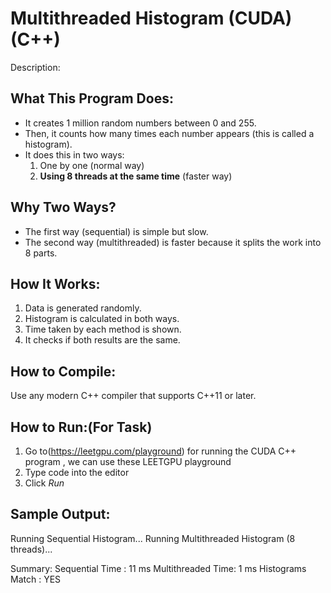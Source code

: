 Multithreaded Histogram (CUDA)(C++)
==============================

Description:


What This Program Does:
-----------------------
- It creates 1 million random numbers between 0 and 255.
- Then, it counts how many times each number appears (this is called a histogram).
- It does this in two ways:
   1. One by one (normal way)
   2. **Using 8 threads at the same time** (faster way)

Why Two Ways?
-------------
- The first way (sequential) is simple but slow.
- The second way (multithreaded) is faster because it splits the work into 8 parts.

How It Works:
-------------
1. Data is generated randomly.
2. Histogram is calculated in both ways.
3. Time taken by each method is shown.
4. It checks if both results are the same.


How to Compile:
---------------
Use any modern C++ compiler that supports C++11 or later.



How to Run:(For Task)
-----------
 
1. Go to(https://leetgpu.com/playground) for running the CUDA C++ program , we can use these LEETGPU playground
2. Type code into the editor
3. Click *Run*
    



Sample Output:
--------------
Running Sequential Histogram...
Running Multithreaded Histogram (8 threads)...

Summary:
Sequential Time   : 11 ms
Multithreaded Time: 1 ms
Histograms Match  : YES


